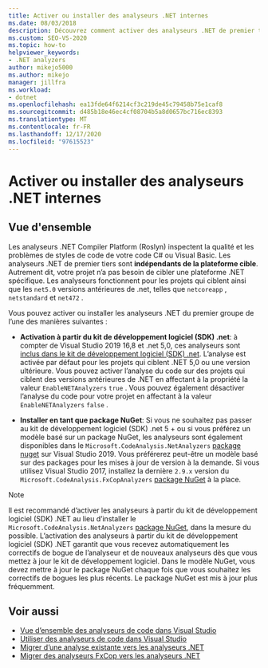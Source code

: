 ```yaml
---
title: Activer ou installer des analyseurs .NET internes
ms.date: 08/03/2018
description: Découvrez comment activer des analyseurs .NET de premier tiers à partir du kit de développement logiciel (SDK) .NET ou installer ces analyseurs comme un package NuGet.
ms.custom: SEO-VS-2020
ms.topic: how-to
helpviewer_keywords:
- .NET analyzers
author: mikejo5000
ms.author: mikejo
manager: jillfra
ms.workload:
- dotnet
ms.openlocfilehash: ea13fde64f6214cf3c219de45c79458b75e1caf8
ms.sourcegitcommit: d485b18e46ec4cf08704b5a8d0657bc716ec8393
ms.translationtype: MT
ms.contentlocale: fr-FR
ms.lasthandoff: 12/17/2020
ms.locfileid: "97615523"
---
```

# <a name="enable-or-install-first-party-net-analyzers"></a>Activer ou installer des analyseurs .NET internes

## <a name="overview"></a>Vue d'ensemble

Les analyseurs .NET Compiler Platform (Roslyn) inspectent la qualité et les problèmes de styles de code de votre code C# ou Visual Basic. Les analyseurs .NET de premier tiers sont **indépendants de la plateforme cible**. Autrement dit, votre projet n’a pas besoin de cibler une plateforme .NET spécifique. Les analyseurs fonctionnent pour les projets qui ciblent ainsi que les `net5.0` versions antérieures de .net, telles que `netcoreapp` , `netstandard` et `net472` .

Vous pouvez activer ou installer les analyseurs .NET du premier groupe de l’une des manières suivantes :

- **Activation à partir du kit de développement logiciel (SDK) .net**: à compter de Visual Studio 2019 16,8 et .net 5,0, ces analyseurs sont [inclus dans le kit de développement logiciel (SDK) .net](/dotnet/fundamentals/code-analysis/overview). L’analyse est activée par défaut pour les projets qui ciblent .NET 5,0 ou une version ultérieure. Vous pouvez activer l’analyse du code sur des projets qui ciblent des versions antérieures de .NET en affectant à la propriété la valeur `EnableNETAnalyzers` `true` . Vous pouvez également désactiver l’analyse du code pour votre projet en affectant à la valeur `EnableNETAnalyzers` `false` .

- **Installer en tant que package NuGet**: Si vous ne souhaitez pas passer au kit de développement logiciel (SDK) .net 5 + ou si vous préférez un modèle basé sur un package NuGet, les analyseurs sont également disponibles dans le `Microsoft.CodeAnalysis.NetAnalyzers` [package nuget](https://www.nuget.org/packages/Microsoft.CodeAnalysis.NetAnalyzers) sur Visual Studio 2019.  Vous préférerez peut-être un modèle basé sur des packages pour les mises à jour de version à la demande. Si vous utilisez Visual Studio 2017, installez la dernière `2.9.x` version du `Microsoft.CodeAnalysis.FxCopAnalyzers` [package NuGet](https://www.nuget.org/packages/Microsoft.CodeAnalysis.FxCopAnalyzers/) à la place.

> [!NOTE]
> Il est recommandé d’activer les analyseurs à partir du kit de développement logiciel (SDK) .NET au lieu d’installer le `Microsoft.CodeAnalysis.NetAnalyzers` [package NuGet](https://www.nuget.org/packages/Microsoft.CodeAnalysis.NetAnalyzers), dans la mesure du possible. L’activation des analyseurs à partir du kit de développement logiciel (SDK) .NET garantit que vous recevez automatiquement les correctifs de bogue de l’analyseur et de nouveaux analyseurs dès que vous mettez à jour le kit de développement logiciel. Dans le modèle NuGet, vous devez mettre à jour le package NuGet chaque fois que vous souhaitez les correctifs de bogues les plus récents. Le package NuGet est mis à jour plus fréquemment.

## <a name="see-also"></a>Voir aussi

- [Vue d’ensemble des analyseurs de code dans Visual Studio](roslyn-analyzers-overview.md)
- [Utiliser des analyseurs de code dans Visual Studio](use-roslyn-analyzers.md)
- [Migrer d’une analyse existante vers les analyseurs .NET](migrate-from-legacy-analysis-to-net-analyzers.md)
- [Migrer des analyseurs FxCop vers les analyseurs .NET](migrate-from-fxcop-analyzers-to-net-analyzers.md)
